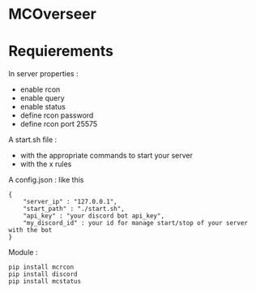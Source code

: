 # MCOverseer

# Requierements
In server properties :
- enable rcon
- enable query
- enable status
- define rcon password
- define rcon port 25575

A start.sh file :
- with the appropriate commands to start your server
- with the x rules

A config.json :
like this
```
{
    "server_ip" : "127.0.0.1",
    "start_path" : "./start.sh",
    "api_key" : "your discord bot api_key",
    "my_discord_id" : your id for manage start/stop of your server with the bot
}
```


Module :
```
pip install mcrcon
pip install discord
pip install mcstatus
```
